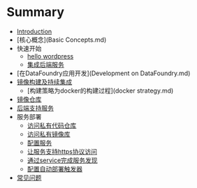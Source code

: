 # Summary

* [Introduction](README.md)
* [核心概念](Basic Concepts.md)
* 快速开始
   * [hello wordpress](quick_start/01_deploy.md)
   * [集成后端服务](quick_start/02_bind_backingservice.md)
* [在DataFoundry应用开发](Development on DataFoundry.md)
* [镜像构建及持续集成](Imagebuild&CI.md)
   * [构建策略为docker的构建过程](docker strategy.md)
* [镜像仓库](Repository.md)
* [后端支持服务](Backingservice.md)
* 服务部署
   * [访问私有代码仓库](service_deployment/access_private_code_repos.md)
   * [访问私有镜像库](service_deployment/access_private_image_registry.md)
   * [配置服务](service_deployment/config_service.md)
   * [让服务支持https协议访问](service_deployment/router_configuration.md)
   * [通过service完成服务发现](service_deployment/service_discovery.md)
   * [配置自动部署触发器](service_deployment/config_deploy_trigger.md)
* [常见问题](Troubleshooting.md)

